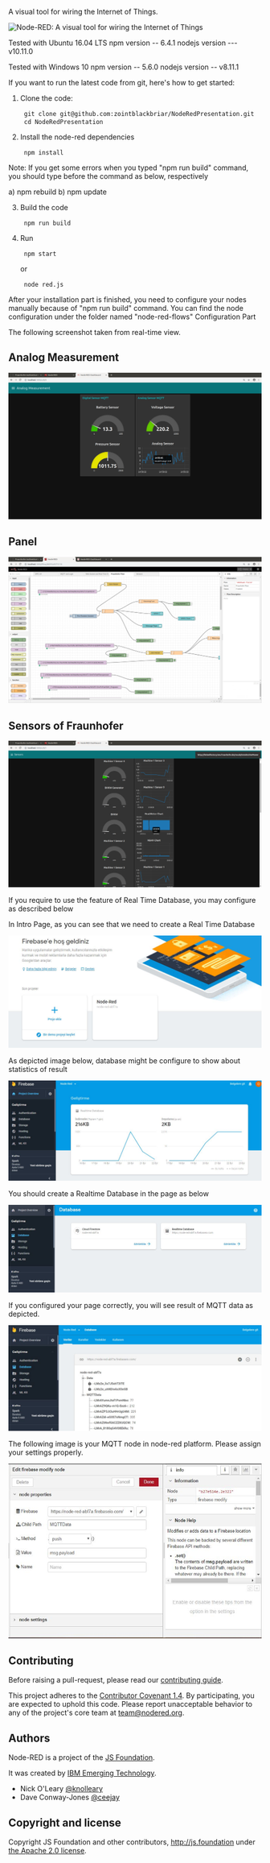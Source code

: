 A visual tool for wiring the Internet of Things.

![Node-RED: A visual tool for wiring the Internet of Things](http://nodered.org/images/node-red-screenshot.png)

Tested with Ubuntu 16.04 LTS 
npm version -- 6.4.1
nodejs version --- v10.11.0

Tested with Windows 10
npm version -- 5.6.0
nodejs version -- v8.11.1

If you want to run the latest code from git, here's how to get started:

1. Clone the code:

        git clone git@github.com:zointblackbriar/NodeRedPresentation.git
        cd NodeRedPresentation

2. Install the node-red dependencies

        npm install

Note: If you get some errors when you typed "npm run build" command, you should type before the command as below, respectively

a) npm rebuild
b) npm update

3. Build the code

        npm run build

4. Run

        npm start
   or

        node red.js
		

After your installation part is finished, you need to configure your nodes manually because of "npm run build" command.
You can find the node configuration under the folder named "node-red-flows"
Configuration Part

The following screenshot taken from real-time view.

## Analog Measurement
![AnalogMeasurement](https://github.com/zointblackbriar/NodeRedPresentation/blob/master/img/NodeRedPresentation/Analog_Mesurement.png)

## Panel
![Panel](https://github.com/zointblackbriar/NodeRedPresentation/blob/master/img/NodeRedPresentation/panel.png)


## Sensors of Fraunhofer
![Sensors](https://github.com/zointblackbriar/NodeRedPresentation/blob/master/img/NodeRedPresentation/Sensors.png)

If you require to use the feature of Real Time Database, you may configure as described below

In Intro Page, as you can see that we need to create a Real Time Database

![Intro Page](https://github.com/zointblackbriar/NodeRedPresentation/blob/master/img/NodeRedPresentation/Firebase_Intro.png)

As depicted image below, database might be configure to show about statistics of result

![Index Page](https://github.com/zointblackbriar/NodeRedPresentation/blob/master/img/NodeRedPresentation/Firebase_Index_HTML.png)

You should create a Realtime Database in the page as below

![Database Intro Page](https://github.com/zointblackbriar/NodeRedPresentation/blob/master/img/NodeRedPresentation/Database_Intro.png)

If you configured your page correctly, you will see result of MQTT data as depicted.

![Database_Action Page](https://github.com/zointblackbriar/NodeRedPresentation/blob/master/img/NodeRedPresentation/Database_Action.png)

The following image is your MQTT node in node-red platform. Please assign your settings properly.

![Configuration Page](https://github.com/zointblackbriar/NodeRedPresentation/blob/master/img/NodeRedPresentation/Configuration.png)




## Contributing

Before raising a pull-request, please read our
[contributing guide](https://github.com/node-red/node-red/blob/master/CONTRIBUTING.md).

This project adheres to the [Contributor Covenant 1.4](http://contributor-covenant.org/version/1/4/).
 By participating, you are expected to uphold this code. Please report unacceptable
 behavior to any of the project's core team at team@nodered.org.

## Authors

Node-RED is a project of the [JS Foundation](http://js.foundation).

It was created by [IBM Emerging Technology](https://www.ibm.com/blogs/emerging-technology/).

* Nick O'Leary [@knolleary](http://twitter.com/knolleary)
* Dave Conway-Jones [@ceejay](http://twitter.com/ceejay)



## Copyright and license

Copyright JS Foundation and other contributors, http://js.foundation under [the Apache 2.0 license](LICENSE).
